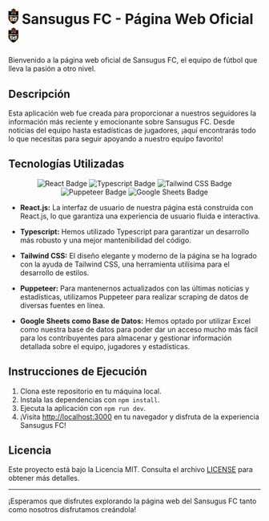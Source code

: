 # <img src="sansugus-web/public/resources/img/shields/sansugus-logo.svg" alt="Logo del equipo" style="width: 20px"> Sansugus FC - Página Web Oficial <img src="sansugus-web/public/resources/img/shields/sansugus-logo.svg" alt="Logo del equipo" style="width: 20px">


Bienvenido a la página web oficial de Sansugus FC, el equipo de fútbol que lleva la pasión a otro nivel.

## Descripción

Esta aplicación web fue creada para proporcionar a nuestros seguidores la información más reciente y emocionante sobre Sansugus FC. Desde noticias del equipo hasta estadísticas de jugadores, ¡aquí encontrarás todo lo que necesitas para seguir apoyando a nuestro equipo favorito!

## Tecnologías Utilizadas

<div align="center">

![React Badge](https://img.shields.io/badge/React-61DAFB?logo=react&logoColor=000)
![Typescript Badge](https://shields.io/badge/TypeScript-3178C6?logo=TypeScript&logoColor=FFF)
![Tailwind CSS Badge](https://img.shields.io/badge/Tailwind%20CSS-06B6D4?logo=tailwindcss&logoColor=fff&style=flat)
![Puppeteer Badge](https://img.shields.io/badge/Puppeteer-40B5A4?logo=puppeteer&logoColor=fff)
![Google Sheets Badge](https://img.shields.io/badge/Google%20Sheets-34A853?logo=googlesheets&logoColor=fff)


</div>

- **React.js:** La interfaz de usuario de nuestra página está construida con React.js, lo que garantiza una experiencia de usuario fluida e interactiva.

- **Typescript:** Hemos utilizado Typescript para garantizar un desarrollo más robusto y una mejor mantenibilidad del código.

- **Tailwind CSS:** El diseño elegante y moderno de la página se ha logrado con la ayuda de Tailwind CSS, una herramienta utilísima para el desarrollo de estilos.

- **Puppeteer:** Para mantenernos actualizados con las últimas noticias y estadísticas, utilizamos Puppeteer para realizar scraping de datos de diversas fuentes en línea.

- **Google Sheets como Base de Datos:** Hemos optado por utilizar Excel como nuestra base de datos para poder dar un acceso mucho más fácil para los contribuyentes para almacenar y gestionar información detallada sobre el equipo, jugadores y estadísticas. 

## Instrucciones de Ejecución

1. Clona este repositorio en tu máquina local.
2. Instala las dependencias con `npm install`.
3. Ejecuta la aplicación con `npm run dev`.
4. ¡Visita [http://localhost:3000](http://localhost:3000) en tu navegador y disfruta de la experiencia Sansugus FC!

## Licencia

Este proyecto está bajo la Licencia MIT. Consulta el archivo [LICENSE](LICENSE) para obtener más detalles.

---

¡Esperamos que disfrutes explorando la página web del Sansugus FC tanto como nosotros disfrutamos creándola!
